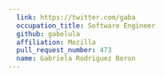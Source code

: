 ```yaml
---
  link: https://twitter.com/gaba
  occupation_title: Software Engineer
  github: gabelula
  affiliation: Mozilla
  pull_request_number: 473
  name: Gabriela Rodriguez Beron
---
```

